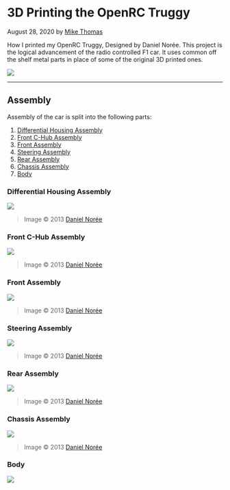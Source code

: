 # 3D Printing the OpenRC Truggy

August 28, 2020 by [Mike Thomas](https://github.com/mikepthomas)

How I printed my OpenRC Truggy, Designed by Daniel Norée.
This project is the logical advancement of the radio controlled F1 car.
It uses common off the shelf metal parts in place of some of the original 3D printed ones.

![](https://github.com/mikepthomas/mikepthomas.github.io/raw/develop/src/img/openrc-truggy/truggy-hero.jpg)

---

## Assembly

Assembly of the car is split into the following parts:

1. [Differential Housing Assembly](#differential-housing-assembly)
2. [Front C-Hub Assembly](#front-c-hub-assembly)
3. [Front Assembly](#front-assembly)
4. [Steering Assembly](#steering-assembly)
5. [Rear Assembly](#rear-assembly)
6. [Chassis Assembly](#chassis-assembly)
7. [Body](#body)

### Differential Housing Assembly

![](https://github.com/mikepthomas/mikepthomas.github.io/raw/develop/src/img/openrc-truggy/differential-housing-assembly.png)

> Image &copy; 2013 [Daniel Norée](https://danielnoree.com/)

### Front C-Hub Assembly

![](https://github.com/mikepthomas/mikepthomas.github.io/raw/develop/src/img/openrc-truggy/front-c-hub-assembly.png)

> Image &copy; 2013 [Daniel Norée](https://danielnoree.com/)

### Front Assembly

![](https://github.com/mikepthomas/mikepthomas.github.io/raw/develop/src/img/openrc-truggy/front-assembly.png)

> Image &copy; 2013 [Daniel Norée](https://danielnoree.com/)

### Steering Assembly

![](https://github.com/mikepthomas/mikepthomas.github.io/raw/develop/src/img/openrc-truggy/steering-assembly.png)

> Image &copy; 2013 [Daniel Norée](https://danielnoree.com/)

### Rear Assembly

![](https://github.com/mikepthomas/mikepthomas.github.io/raw/develop/src/img/openrc-truggy/rear-assembly.png)

> Image &copy; 2013 [Daniel Norée](https://danielnoree.com/)

### Chassis Assembly

![](https://github.com/mikepthomas/mikepthomas.github.io/raw/develop/src/img/openrc-truggy/chassis-assembly.png)

> Image &copy; 2013 [Daniel Norée](https://danielnoree.com/)

### Body

![](https://github.com/mikepthomas/mikepthomas.github.io/raw/develop/src/img/openrc-truggy/truggy-complete.jpg)
